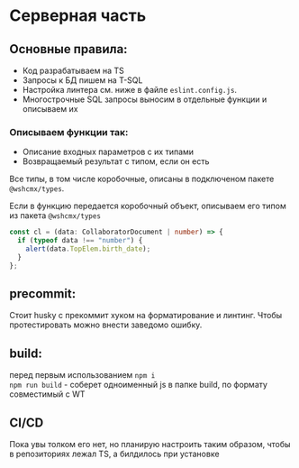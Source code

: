 # Серверная часть

## Основные правила:

- Код разрабатываем на TS
- Запросы к БД пишем на T-SQL
- Настройка линтера см. ниже в файле `eslint.config.js`.
- Многострочные SQL запросы выносим в отдельные функции и описываем их

### Описываем функции так:

- Описание входных параметров с их типами
- Возвращаемый результат с типом, если он есть

Все типы, в том числе коробочные, описаны в подключеном пакете `@wshcmx/types`.

Если в функцию передается коробочный объект, описываем его типом из пакета `@wshcmx/types`

```typescript
const cl = (data: CollaboratorDocument | number) => {
  if (typeof data !== "number") {
    alert(data.TopElem.birth_date);
  }
};
```
## precommit:
Стоит husky с прекоммит хуком на форматирование и линтинг.
Чтобы протестировать можно внести заведомо ошибку.

## build:
перед первым использованием `npm i`  
`npm run build` - соберет одноименный js в папке build, по формату совместимый с WT

## CI/CD
Пока увы толком его нет, но планирую настроить таким образом, чтобы в репозиториях лежал TS, а билдилось при установке